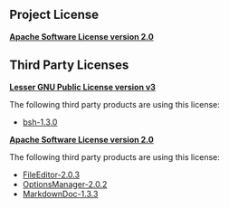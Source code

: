 <!-- Created by CodeLicenseManager -->
## Project License

__[Apache Software License version 2.0](http://www.apache.org/licenses/LICENSE-2.0.html)__

## Third Party Licenses

__[Lesser GNU Public License version v3](http://www.gnu.org/copyleft/lesser.html)__

The following third party products are using this license:

* [bsh-1.3.0](http://www.beanshell.org/)

__[Apache Software License version 2.0](http://www.apache.org/licenses/LICENSE-2.0.html)__

The following third party products are using this license:

* [FileEditor-2.0.3](https://github.com/tombensve/FileEditor)
* [OptionsManager-2.0.2](https://github.com/tombensve/OptionsManager)
* [MarkdownDoc-1.3.3](https://github.com/tombensve/MarkdownDoc)

<!-- CLM -->
